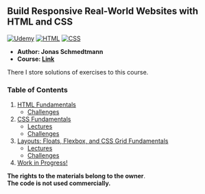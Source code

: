 ## Build Responsive Real-World Websites with HTML and CSS

[![Udemy](https://img.shields.io/badge/Udemy-black?style=for-the-badge&logo=udemy&logoColor=%black)](#)
[![HTML](https://img.shields.io/badge/HTML-DD4A25?style=for-the-badge&logo=html5&logoColor=white)](#)
[![CSS](https://img.shields.io/badge/CSS-254ADD?style=for-the-badge&logo=css3&logoColor=white)](#)

- **Author: Jonas Schmedtmann** <br>
- **Course: [**Link**](https://www.udemy.com/course/design-and-develop-a-killer-website-with-html5-and-css3/)** <br>

There I store solutions of exercises to this course.

### Table of Contents
1. [HTML Fundamentals](./01-HTML-Fundamentals) <br>
   - [Challenges](./01-HTML-Fundamentals/Challenges) <br> 
2. [CSS Fundamentals](./02-CSS-Fundamentals) <br>
   - [Lectures](./02-CSS-Fundamentals/Lectures) <br>
   - [Challenges](./02-CSS-Fundamentals/Challenges) <br>
3. [Layouts: Floats, Flexbox, and CSS Grid Fundamentals](./03-CSS-Layouts) <br>
   - [Lectures](./03-CSS-Layouts/Lectures) <br>
   - [Challenges](./03-CSS-Layouts/Challenges) <br>
4. [Work in Progress!](#) <br>

**The rights to the materials belong to the owner**.<br>
**The code is not used commercially.**